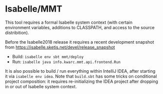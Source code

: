 Isabelle/MMT
============

This tool requires a formal Isabelle system context (with certain environment
variables, additions to CLASSPATH, and access to the source distribition).

Before the Isabelle2018 release it requires a recent development snapshot
from https://isabelle.sketis.net/devel/release_snapshot

  * Build: ```isabelle env sbt mmt/deploy```
  * Run: ```isabelle java info.kwarc.mmt.api.frontend.Run```

It is also possible to build / run everything within IntelliJ IDEA, after starting it via ```isabelle env idea```. Note that ```build.sbt``` has some tricks on conditional project composition: it requires re-initializing the IDEA project after dropping in or out of Isabelle system context.
